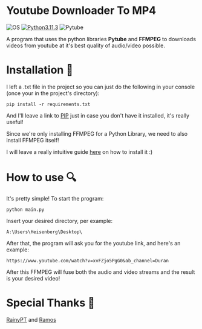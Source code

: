 # Youtube Downloader To MP4

![OS](https://img.shields.io/badge/Windows-%20-9cf) [![Python3.11.3](https://img.shields.io/badge/Python3.11.3-%20-important)](https://www.python.org/ftp/python/3.11.3/python-3.11.3-amd64.exe) ![Pytube](https://img.shields.io/badge/Pytube%2015.0.0-%20-success)

A program that uses the python libraries <b>Pytube</b> and <b>FFMPEG</b> to downloads videos from youtube at it's best quality of audio/video possible.


# Installation 💾

I left a .txt file in the project so you can just do the following in your console (once your in the project's directory):
```
pip install -r requirements.txt
```

And I'll leave a link to [PIP](https://pypi.org/project/pip/) just in case you don't have it installed, it's really useful!

Since we're only installing FFMPEG for a Python Library, we need to also install FFMPEG itself!

I will leave a really intuitive guide [here](https://www.geeksforgeeks.org/how-to-install-ffmpeg-on-windows/) on how to install it :)


# How to use 🔍

It's pretty simple! To start the program:
```
python main.py
```

Insert your desired directory, per example:
```
A:\Users\Heisenberg\Desktop\
```

After that, the program will ask you for the youtube link, and here's an example:
```
https://www.youtube.com/watch?v=xvFZjo5PgG0&ab_channel=Duran
```

After this FFMPEG will fuse both the audio and video streams and the result is your desired video!


# Special Thanks 💖

[RainyPT](https://github.com/RainyPT) and [Ramos](https://github.com/NoPalm0il)

